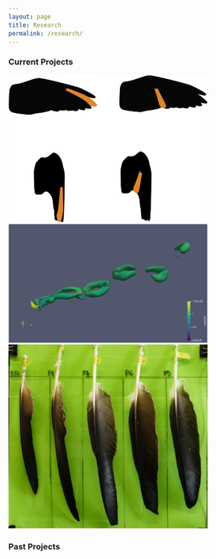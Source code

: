 ```yaml
---
layout: page
title: Research
permalink: /research/
---
```


<html>
<head>
<style>
* {
  box-sizing: border-box;
}

.column {
  float: left;
  width: 33.33%;
  padding: 5px;
}

/* Clearfix (clear floats) */
.row::after {
  content: "";
  clear: both;
  display: table;
}
</style>
</head>
<body>

<h3>Current Projects</h3>

<div class="row">
  <div class="column">
    <img src="/images/ffint.png" alt="ffint" style="height=200">
  </div>
  <div class="column">
    <img src="/images/Q criterion.png" alt="cfd" style="height=200">
  </div>
  <div class="column">
    <img src="/images/feathers.JPG" alt="feamorph" style="height=200">
  </div>
</div>

<h3>Past Projects</h3>
</body>
</html>
